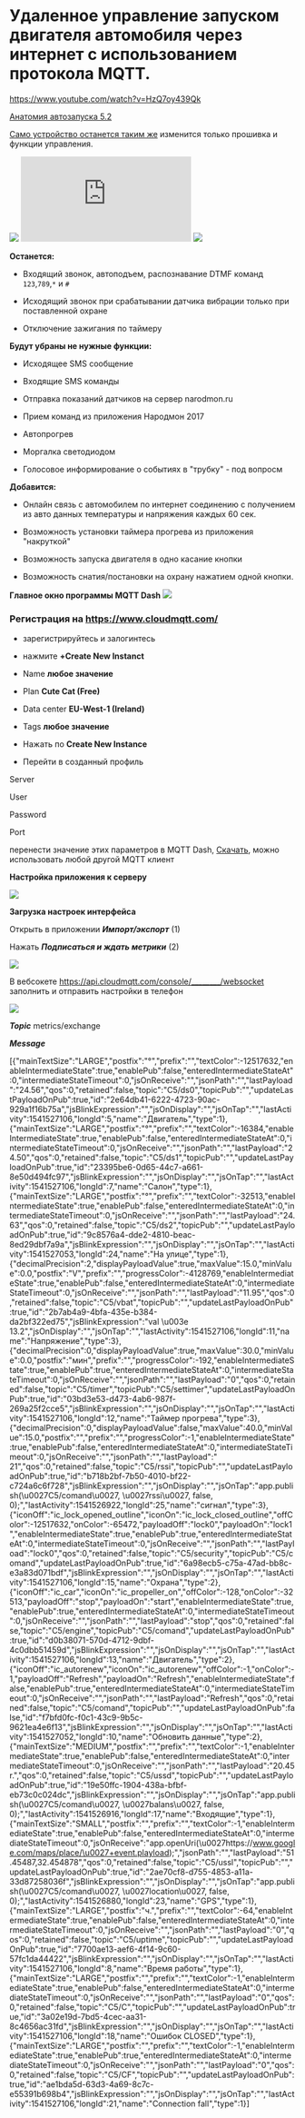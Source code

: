 # Удаленное управление запуском двигателя автомобиля через интернет с использованием протокола MQTT.

https://www.youtube.com/watch?v=HzQ7oy439Qk

[Анатомия автозапуска 5.2](https://www.drive2.ru/c/499270089304965988/)

[Само устройство останется таким же](https://github.com/martinhol221/SIM800L_DTMF_control/blob/master/README.md) изменится только прошивка и функции управления. 

![](https://github.com/martinhol221/SIM800L_DTMF_control/raw/master/img/conecting-001.JPG)
![](https://github.com/martinhol221/SIM800L_DTMF_control/PCB/top_layer1.7.6.pdf)
![](https://github.com/martinhol221/SIM800L_DTMF_control/blob/master/img/shema.JPG)

**Останется:**

* Входящий звонок, автоподъем, распознавание DTMF команд `123`,`789`,`*` и `#`

* Исходящий звонок при срабатывании датчика вибрации только при поставленной охране

* Отключение зажигания по таймеру

**Будут убраны не нужные функции:**

* Исходящее SMS сообщение

* Входящие SMS команды

* Отправка показаний датчиков на сервер narodmon.ru

* Прием команд из приложения Народмон 2017

* Автопрогрев

* Моргалка светодиодом

* Голосовое информирование о событиях в "трубку" - под вопросм


**Добавится:**

* Онлайн связь с автомобилем по интернет соединению с получением из авто данных температуры и напряжения каждых 60 сек.

* Возможность установки таймера прогрева из приложения "накруткой"

* Возможность запуска двигателя в одно касание кнопки

* Возможность снатия/постановки на охрану нажатием одной кнопки.


**Главное окно программы MQTT Dash** 
![](https://github.com/martinhol221/SIM800L_MQTT/raw/master/other/17.jpg)


### Регистрация на https://www.cloudmqtt.com/

* зарегистрируйтесь и залогинтесь

* нажмите  **+Create New Instanct**

* Name **любое значение**

* Plan  **Cute Cat (Free)**

* Data center **EU-West-1 (Ireland)**

* Tags **любое значение**

* Нажать по **Create New Instance**

* Перейти в созданный профиль

Server

User

Password

Port

перенести значение этих параметров в  MQTT Dash, [Скачать](https://play.google.com/store/apps/details?id=net.routix.mqttdash&hl=ru), можно использовать любой другой MQTT клиент

**Настройка приложения к серверу**

![](https://github.com/martinhol221/SIM800L_MQTT/raw/master/other/mqtt-9.jpg)

**Загрузка настроек интерфейса**

Открыть в приложении ***Импорт/экспорт*** (1)

Нажать ***Подписаться и ждать метрики*** (2) 

![](https://github.com/martinhol221/SIM800L_MQTT/blob/master/other/setupMqtt.JPG)

В вебсокете https://api.cloudmqtt.com/console/________/websocket  заполнить  и отправить настройки в телефон

![](https://github.com/martinhol221/SIM800L_MQTT/blob/master/other/setupMqtt2.JPG)

***Topic***  metrics/exchange

***Message*** 

[{"mainTextSize":"LARGE","postfix":"°","prefix":"","textColor":-12517632,"enableIntermediateState":true,"enablePub":false,"enteredIntermediateStateAt":0,"intermediateStateTimeout":0,"jsOnReceive":"","jsonPath":"","lastPayload":"24.56","qos":0,"retained":false,"topic":"C5/ds0","topicPub":"","updateLastPayloadOnPub":true,"id":"2e64db41-6222-4723-90ac-929a1f16b75a","jsBlinkExpression":"","jsOnDisplay":"","jsOnTap":"","lastActivity":1541527106,"longId":5,"name":"Двигатель","type":1},{"mainTextSize":"LARGE","postfix":"°","prefix":"","textColor":-16384,"enableIntermediateState":true,"enablePub":false,"enteredIntermediateStateAt":0,"intermediateStateTimeout":0,"jsOnReceive":"","jsonPath":"","lastPayload":"24.50","qos":0,"retained":false,"topic":"C5/ds1","topicPub":"","updateLastPayloadOnPub":true,"id":"23395be6-0d65-44c7-a661-8e50d494fc97","jsBlinkExpression":"","jsOnDisplay":"","jsOnTap":"","lastActivity":1541527106,"longId":7,"name":"Салон","type":1},{"mainTextSize":"LARGE","postfix":"°","prefix":"","textColor":-32513,"enableIntermediateState":true,"enablePub":false,"enteredIntermediateStateAt":0,"intermediateStateTimeout":0,"jsOnReceive":"","jsonPath":"","lastPayload":"24.63","qos":0,"retained":false,"topic":"C5/ds2","topicPub":"","updateLastPayloadOnPub":true,"id":"9c8576a4-dde2-4810-beac-8ed29dbf7a9a","jsBlinkExpression":"","jsOnDisplay":"","jsOnTap":"","lastActivity":1541527053,"longId":24,"name":"На улице","type":1},{"decimalPrecision":2,"displayPayloadValue":true,"maxValue":15.0,"minValue":0.0,"postfix":"V","prefix":"","progressColor":-4128769,"enableIntermediateState":true,"enablePub":false,"enteredIntermediateStateAt":0,"intermediateStateTimeout":0,"jsOnReceive":"","jsonPath":"","lastPayload":"11.95","qos":0,"retained":false,"topic":"C5/vbat","topicPub":"","updateLastPayloadOnPub":true,"id":"2b7ab4a9-4bfa-435e-b384-da2bf322ed75","jsBlinkExpression":"val \u003e 13.2","jsOnDisplay":"","jsOnTap":"","lastActivity":1541527106,"longId":11,"name":"Напряжение","type":3},{"decimalPrecision":0,"displayPayloadValue":true,"maxValue":30.0,"minValue":0.0,"postfix":"мин","prefix":"","progressColor":-192,"enableIntermediateState":true,"enablePub":true,"enteredIntermediateStateAt":0,"intermediateStateTimeout":0,"jsOnReceive":"","jsonPath":"","lastPayload":"0","qos":0,"retained":false,"topic":"C5/timer","topicPub":"C5/settimer","updateLastPayloadOnPub":true,"id":"03bd3e53-d473-4ab6-987f-269a25f2cce5","jsBlinkExpression":"","jsOnDisplay":"","jsOnTap":"","lastActivity":1541527106,"longId":12,"name":"Таймер прогрева","type":3},{"decimalPrecision":0,"displayPayloadValue":false,"maxValue":40.0,"minValue":15.0,"postfix":"","prefix":"","progressColor":-1,"enableIntermediateState":true,"enablePub":false,"enteredIntermediateStateAt":0,"intermediateStateTimeout":0,"jsOnReceive":"","jsonPath":"","lastPayload":" 21","qos":0,"retained":false,"topic":"C5/rssi","topicPub":"","updateLastPayloadOnPub":true,"id":"b718b2bf-7b50-4010-bf22-c724a6c6f728","jsBlinkExpression":"","jsOnDisplay":"","jsOnTap":"app.publish(\u0027C5/comand\u0027, \u0027rssi\u0027, false, 0);","lastActivity":1541526922,"longId":25,"name":"сигнал","type":3},{"iconOff":"ic_lock_opened_outline","iconOn":"ic_lock_closed_outline","offColor":-12517632,"onColor":-65472,"payloadOff":"lock0","payloadOn":"lock1","enableIntermediateState":true,"enablePub":true,"enteredIntermediateStateAt":0,"intermediateStateTimeout":0,"jsOnReceive":"","jsonPath":"","lastPayload":"lock0","qos":0,"retained":false,"topic":"C5/security","topicPub":"C5/comand","updateLastPayloadOnPub":true,"id":"6a98ecb5-c75a-47ad-bb8c-e3a83d071bdf","jsBlinkExpression":"","jsOnDisplay":"","jsOnTap":"","lastActivity":1541527106,"longId":15,"name":"Охрана","type":2},{"iconOff":"ic_car","iconOn":"ic_propeller_on","offColor":-128,"onColor":-32513,"payloadOff":"stop","payloadOn":"start","enableIntermediateState":true,"enablePub":true,"enteredIntermediateStateAt":0,"intermediateStateTimeout":0,"jsOnReceive":"","jsonPath":"","lastPayload":"stop","qos":0,"retained":false,"topic":"C5/engine","topicPub":"C5/comand","updateLastPayloadOnPub":true,"id":"d0b38071-570d-4712-9dbf-4c0dbb51459d","jsBlinkExpression":"","jsOnDisplay":"","jsOnTap":"","lastActivity":1541527106,"longId":13,"name":"Двигатель","type":2},{"iconOff":"ic_autorenew","iconOn":"ic_autorenew","offColor":-1,"onColor":-1,"payloadOff":"Refresh","payloadOn":"Refresh","enableIntermediateState":false,"enablePub":true,"enteredIntermediateStateAt":0,"intermediateStateTimeout":0,"jsOnReceive":"","jsonPath":"","lastPayload":"Refresh","qos":0,"retained":false,"topic":"C5/comand","topicPub":"","updateLastPayloadOnPub":false,"id":"f7bfd0fc-f0c1-43c9-9b5c-9621ea4e6f13","jsBlinkExpression":"","jsOnDisplay":"","jsOnTap":"","lastActivity":1541527052,"longId":10,"name":"Обновить данные","type":2},{"mainTextSize":"MEDIUM","postfix":"","prefix":"","textColor":-1,"enableIntermediateState":true,"enablePub":false,"enteredIntermediateStateAt":0,"intermediateStateTimeout":0,"jsOnReceive":"","jsonPath":"","lastPayload":"20.45r.","qos":0,"retained":false,"topic":"C5/ussd","topicPub":"","updateLastPayloadOnPub":true,"id":"19e50ffc-1904-438a-bfbf-eb73c0c024dc","jsBlinkExpression":"","jsOnDisplay":"","jsOnTap":"app.publish(\u0027C5/comand\u0027, \u0027balans\u0027, false, 0);","lastActivity":1541526916,"longId":17,"name":"Входящие","type":1},{"mainTextSize":"SMALL","postfix":"","prefix":"","textColor":-1,"enableIntermediateState":true,"enablePub":false,"enteredIntermediateStateAt":0,"intermediateStateTimeout":0,"jsOnReceive":"app.openUri(\u0027https://www.google.com/maps/place/\u0027+event.playload);","jsonPath":"","lastPayload":"51.45487,32.454878","qos":0,"retained":false,"topic":"C5/ussl","topicPub":"","updateLastPayloadOnPub":true,"id":"2ae70cf8-d755-4853-a11a-33d87258036f","jsBlinkExpression":"","jsOnDisplay":"","jsOnTap":"app.publish(\u0027C5/comand\u0027, \u0027location\u0027, false, 0);","lastActivity":1541526880,"longId":23,"name":"GPS","type":1},{"mainTextSize":"LARGE","postfix":"ч.","prefix":"","textColor":-64,"enableIntermediateState":true,"enablePub":false,"enteredIntermediateStateAt":0,"intermediateStateTimeout":0,"jsOnReceive":"","jsonPath":"","lastPayload":"0","qos":0,"retained":false,"topic":"C5/uptime","topicPub":"","updateLastPayloadOnPub":true,"id":"7700ae13-aef6-4f14-9c60-57fc1da44422","jsBlinkExpression":"","jsOnDisplay":"","jsOnTap":"","lastActivity":1541527106,"longId":8,"name":"Время работы","type":1},{"mainTextSize":"LARGE","postfix":"","prefix":"","textColor":-1,"enableIntermediateState":true,"enablePub":false,"enteredIntermediateStateAt":0,"intermediateStateTimeout":0,"jsOnReceive":"","jsonPath":"","lastPayload":"0","qos":0,"retained":false,"topic":"C5/C","topicPub":"","updateLastPayloadOnPub":true,"id":"3a02e19d-7bd5-4cec-aa31-8c4656ac31fd","jsBlinkExpression":"","jsOnDisplay":"","jsOnTap":"","lastActivity":1541527106,"longId":18,"name":"Ошибок CLOSED","type":1},{"mainTextSize":"LARGE","postfix":"","prefix":"","textColor":-1,"enableIntermediateState":true,"enablePub":true,"enteredIntermediateStateAt":0,"intermediateStateTimeout":0,"jsOnReceive":"","jsonPath":"","lastPayload":"0","qos":0,"retained":false,"topic":"C5/CF","topicPub":"","updateLastPayloadOnPub":true,"id":"ae1bda5d-63d3-4a69-8c7c-e55391b698b4","jsBlinkExpression":"","jsOnDisplay":"","jsOnTap":"","lastActivity":1541527106,"longId":21,"name":"Connection fall","type":1}]
